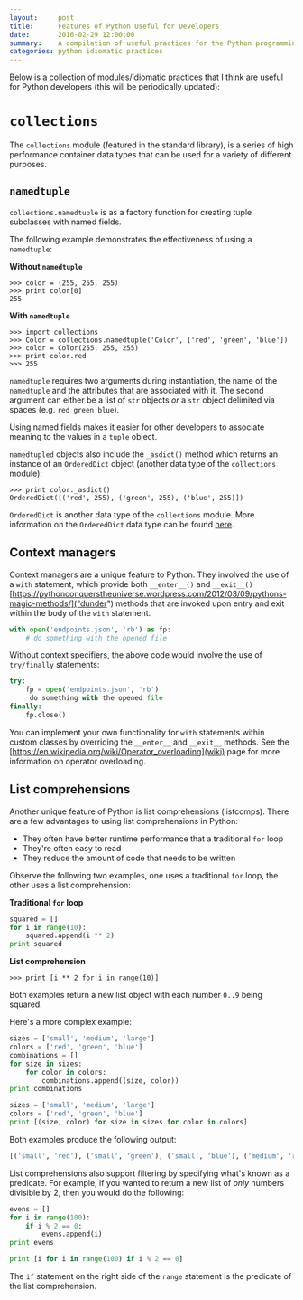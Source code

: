 ```yaml
---
layout:     post
title:      Features of Python Useful for Developers
date:       2016-02-29 12:00:00
summary:    A compilation of useful practices for the Python programming language.
categories: python idiomatic practices
---
```


Below is a collection of modules/idiomatic practices that I think are useful for Python developers (this will be periodically updated):

# `collections`

The `collections` module (featured in the standard library), is a series of high performance container data types that can be used for a variety of different purposes.

## `namedtuple`

`collections.namedtuple` is as a factory function for creating tuple subclasses with named fields.

The following example demonstrates the effectiveness of using a `namedtuple`:

**Without `namedtuple`**

    >>> color = (255, 255, 255)
    >>> print color[0]
    255

**With `namedtuple`**

    >>> import collections
    >>> Color = collections.namedtuple('Color', ['red', 'green', 'blue'])
    >>> color = Color(255, 255, 255)
    >>> print color.red
    >>> 255

`namedtuple` requires two arguments during instantiation, the name of the `namedtuple` and the attributes that are associated with it. The second argument can either be a list of `str` objects *or* a `str` object delimited via spaces (e.g. `red green blue`).

Using named fields makes it easier for other developers to associate meaning to the values in a `tuple` object.

`namedtupled` objects also include the `_asdict()` method which returns an instance of an `OrderedDict` object (another data type of the `collections` module):

    >>> print color._asdict()
    OrderedDict([('red', 255), ('green', 255), ('blue', 255)])

`OrderedDict` is another data type of the `collections` module. More information on the `OrderedDict` data type can be found [here](https://docs.python.org/2/library/collections.html#collections.OrderedDict).

## Context managers

Context managers are a unique feature to Python. They involved the use of a `with` statement, which provide both `__enter__()` and `__exit__()` [https://pythonconquerstheuniverse.wordpress.com/2012/03/09/pythons-magic-methods/]("dunder") methods that are invoked upon entry and exit within the body of the `with` statement.

```python
with open('endpoints.json', 'rb') as fp:
    # do something with the opened file
```

Without context specifiers, the above code would involve the use of `try/finally` statements:

```python
try:
    fp = open('endpoints.json', 'rb')
     do something with the opened file
finally:
    fp.close()
```

You can implement your own functionality for `with` statements within custom classes by overriding the `__enter__` and `__exit__` methods. See the [https://en.wikipedia.org/wiki/Operator_overloading](wiki) page for more information on operator overloading.

## List comprehensions

Another unique feature of Python is list comprehensions (listcomps). There are a few advantages to using list comprehensions in Python:

  - They often have better runtime performance that a traditional `for` loop
  - They're often easy to read
  - They reduce the amount of code that needs to be written

Observe the following two examples, one uses a traditional `for` loop, the other uses a list comprehension:

**Traditional `for` loop**

```python
squared = []
for i in range(10):
    squared.append(i ** 2)
print squared
```

**List comprehension**

    >>> print [i ** 2 for i in range(10)]

Both examples return a new list object with each number `0..9` being squared.

Here's a more complex example:

```python
sizes = ['small', 'medium', 'large']
colors = ['red', 'green', 'blue']
combinations = []
for size in sizes:
    for color in colors:
        combinations.append((size, color))
print combinations
```

```python
sizes = ['small', 'medium', 'large']
colors = ['red', 'green', 'blue']
print [(size, color) for size in sizes for color in colors]
```

Both examples produce the following output:

```python
[('small', 'red'), ('small', 'green'), ('small', 'blue'), ('medium', 'red'), ('medium', 'green'), ('medium', 'blue'), ('large', 'red'), ('large', 'green'), ('large', 'blue')]
```

List comprehensions also support filtering by specifying what's known as a predicate. For example, if you wanted to return a new list of *only* numbers divisible by 2, then you would do the following:

```python
evens = []
for i in range(100):
    if i % 2 == 0:
        evens.append(i)
print evens
```

```python
print [i for i in range(100) if i % 2 == 0]
```

The `if` statement on the right side of the `range` statement is the predicate of the list comprehension.
